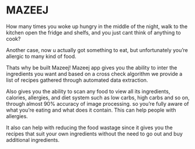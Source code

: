 # MAZEEJ
How many times you woke up hungry in the middle of the night, walk to the kitchen open the fridge and shelfs, and you just cant think of anything to cook?

Another case, now u actually got something to eat, but unfortunately you’re allergic to many kind of food. 

Thats why be built Mazeej!
Mazeej app gives you the ability to inter the ingredients you want and based on a cross check algorithm we provide a list of recipes gathered through automated data extraction.

Also gives you the ability to scan any food to view all its ingredients, calories, allergies, and diet system such as low carbs, high carbs and so on, through almost 90% accuracy of image processing. so you’re fully aware of what you’re eating and what does it contain. This can help people with allergies. 

It also can help with reducing the food wastage since it gives you the recipes that suit your own ingredients without the need to go out and buy additional ingredients.
